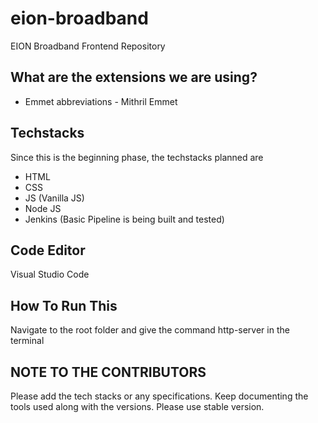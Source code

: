 # eion-broadband
EION Broadband Frontend Repository

## What are the extensions we are using?
+ Emmet abbreviations - Mithril Emmet

## Techstacks
Since this is the beginning phase, the techstacks planned
are
+ HTML
+ CSS
+ JS (Vanilla JS)
+ Node JS
+ Jenkins (Basic Pipeline is being built and tested)

## Code Editor
Visual Studio Code

## How To Run This
Navigate to the root folder and give the command
http-server
in the terminal

## NOTE TO THE CONTRIBUTORS
Please add the tech stacks or any specifications. Keep documenting the tools used along with the versions. Please use stable version.

